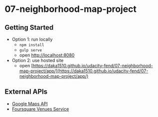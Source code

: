 # 07-neighborhood-map-project

## Getting Started
- Option 1: run locally
  - `npm install`
  - `gulp serve`
  - open [http://localhost:8080](http://localhost:8080)
- Option 2: use hosted site
  - open [https://daka1510.github.io/udacity-fend/07-neighborhood-map-project/app/](https://daka1510.github.io/udacity-fend/07-neighborhood-map-project/app/)

## External APIs
- [Google Maps API](https://developers.google.com/maps/documentation/javascript/)
- [Foursquare Venues Service](https://developer.foursquare.com/overview/venues.html)